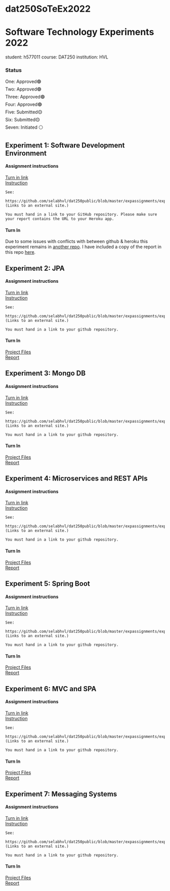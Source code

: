 # dat250SoTeEx2022

# Software Technology Experiments 2022

student: h577011 course: DAT250 institution: HVL

### Status

One: Approved🟢 \
Two: Approved🟢 \
Three: Approved🟢 \
Four: Approved🟢 \
Five: Submitted🟡 \
Six: Submitted🟡 \
Seven: Initiated ⚪

## Experiment 1: Software Development Environment

#### Assignment instructions

[Turn in link](https://hvl.instructure.com/courses/21915/assignments/55716) \
[Instruction](https://github.com/selabhvl/dat250public/blob/master/expassignments/expass1.md)

```
See:

https://github.com/selabhvl/dat250public/blob/master/expassignments/expass1.md (Links to an external site.)

You must hand in a link to your GitHub repository. Please make sure your report contains the URL to your Heroku app.
```

#### Turn In

Due to some issues with conflicts with between github & heroku this experiment remains in [another repo](https://github.com/h578011/SoTeExOne). I have included a copy of the report in this repo [here](./One/dat250-expass1.md).

## Experiment 2: JPA

#### Assignment instructions

[Turn in link](https://hvl.instructure.com/courses/21915/assignments/55717) \
[Instruction](https://github.com/selabhvl/dat250public/blob/master/expassignments/expass2.md)

```
See:

https://github.com/selabhvl/dat250public/blob/master/expassignments/expass2.md (Links to an external site.)

You must hand in a link to your github repository.
```

#### Turn In

[Project Files](./Two/) \
[Report](./Two/dat250-expass2.md)

## Experiment 3: Mongo DB

#### Assignment instructions

[Turn in link](https://hvl.instructure.com/courses/21915/assignments/55718) \
[Instruction](https://github.com/selabhvl/dat250public/blob/master/expassignments/expass3.md)

```
See:

https://github.com/selabhvl/dat250public/blob/master/expassignments/expass3.md (Links to an external site.)

You must hand in a link to your github repository.
```

#### Turn In

[Project Files](./Three/) \
[Report](./Three/dat250-expass3.md)

## Experiment 4: Microservices and REST APIs

#### Assignment instructions

[Turn in link](https://hvl.instructure.com/courses/21915/assignments/55719?module_item_id=531436) \
[Instruction](https://github.com/selabhvl/dat250public/blob/master/expassignments/expass4.md)

```
See:

https://github.com/selabhvl/dat250public/blob/master/expassignments/expass4.md (Links to an external site.)

You must hand in a link to your github repository.
```

#### Turn In

[Project Files](./Four/) \
[Report](./Four/dat250-expass4.md)

## Experiment 5: Spring Boot

#### Assignment instructions

[Turn in link](https://hvl.instructure.com/courses/21915/assignments/55720) \
[Instruction](https://github.com/selabhvl/dat250public/blob/master/expassignments/expass5.md)

```
See:

https://github.com/selabhvl/dat250public/blob/master/expassignments/expass5.md (Links to an external site.)

You must hand in a link to your github repository.
```

#### Turn In

[Project Files](./Five/) \
[Report](./Five/dat250-expass5.md)

## Experiment 6: MVC and SPA

#### Assignment instructions

[Turn in link](https://hvl.instructure.com/courses/21915/assignments/55721) \
[Instruction](https://github.com/selabhvl/dat250public/blob/master/expassignments/expass6.md)

```
See:

https://github.com/selabhvl/dat250public/blob/master/expassignments/expass6.md  (Links to an external site.)

You must hand in a link to your github repository.

```

#### Turn In

[Project Files](./Six/) \
[Report](./Six/dat250-expass6.md)

## Experiment 7: Messaging Systems

#### Assignment instructions

[Turn in link](https://hvl.instructure.com/courses/21915/assignments/55722) \
[Instruction](https://github.com/selabhvl/dat250public/blob/master/expassignments/expass7.md)

```
See:

https://github.com/selabhvl/dat250public/blob/master/expassignments/expass7.md (Links to an external site.)

You must hand in a link to your github repository.
```

#### Turn In

[Project Files](./Seven/) \
[Report](./Seven/dat250-expass7.md)
